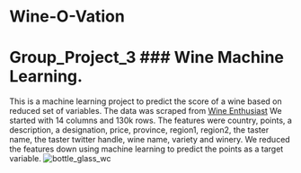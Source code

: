 # Wine-O-Vation
# Group_Project_3  ### Wine Machine Learning.  

This is a machine learning project to predict the score of a wine based on reduced set of variables.  The data was scraped from [Wine Enthusiast](http://www.winemag.com/?s=&amp;drink_type=wine)  We started with 14 columns and 130k rows. The features were country, points, a description, a designation, price, province, region1, region2, the taster name, the taster twitter handle, wine name, variety and winery. We reduced the features down using machine learning to predict the points as a target variable.   ![bottle_glass_wc](https://user-images.githubusercontent.com/33405945/66175955-612a9280-e621-11e9-908a-7b4c4b364f98.png)
